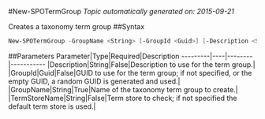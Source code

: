 #New-SPOTermGroup
*Topic automatically generated on: 2015-09-21*

Creates a taxonomy term group
##Syntax
```powershell
New-SPOTermGroup -GroupName <String> [-GroupId <Guid>] [-Description <String>] [-TermStoreName <String>]
```


##Parameters
Parameter|Type|Required|Description
---------|----|--------|-----------
|Description|String|False|Description to use for the term group.|
|GroupId|Guid|False|GUID to use for the term group; if not specified, or the empty GUID, a random GUID is generated and used.|
|GroupName|String|True|Name of the taxonomy term group to create.|
|TermStoreName|String|False|Term store to check; if not specified the default term store is used.|
